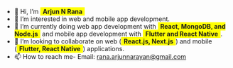 - 👋 Hi, I’m <strong style="background-color: yellow; padding: 0.1em 0.4em; animation: highlight 2s infinite;">Arjun N Rana</strong>
- 👀 I’m interested in web and mobile app development.
- 🌱 I’m currently doing web app development with <strong style="background-color: yellow; padding: 0.1em 0.4em; animation: highlight 2s infinite;">React, MongoDB, and Node.js</strong> and mobile app development with <strong style="background-color: yellow; padding: 0.1em 0.4em; animation: highlight 2s infinite;">Flutter and React Native</strong>.
- 💞️ I’m looking to collaborate on web (<strong style="background-color: yellow; padding: 0.1em 0.4em; animation: highlight 2s infinite;">React.js, Next.js</strong>) and mobile (<strong style="background-color: yellow; padding: 0.1em 0.4em; animation: highlight 2s infinite;">Flutter, React Native</strong>) applications.
- 📫 How to reach me- Email: <a href="mailto:rana.arjunnarayan@gmail.com" style="color: blue; animation: highlight 2s infinite;">rana.arjunnarayan@gmail.com</a>

<!---
arjunnrana/arjunnrana is a ✨ special ✨ repository because its `README.md` (this file) appears on your GitHub profile.
You can click the Preview link to take a look at your changes.
--->


